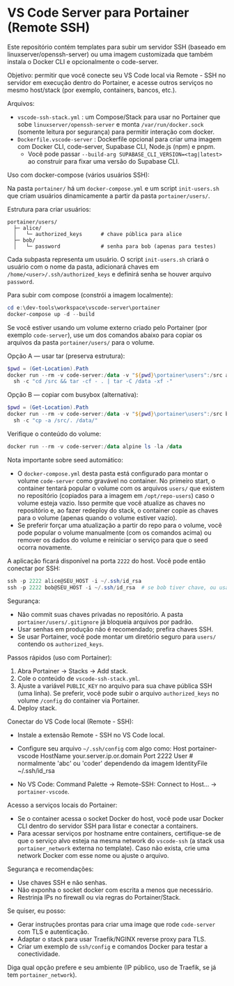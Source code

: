 # VS Code Server para Portainer (Remote SSH)

Este repositório contém templates para subir um servidor SSH (baseado em linuxserver/openssh-server) ou uma imagem customizada que também instala o Docker CLI e opcionalmente o code-server.

Objetivo: permitir que você conecte seu VS Code local via Remote - SSH no servidor em execução dentro do Portainer, e acesse outros serviços no mesmo host/stack (por exemplo, containers, bancos, etc.).

Arquivos:
- `vscode-ssh-stack.yml` : um Compose/Stack para usar no Portainer que sobe `linuxserver/openssh-server` e monta `/var/run/docker.sock` (somente leitura por segurança) para permitir interação com docker.
- `Dockerfile.vscode-server` : Dockerfile opcional para criar uma imagem com Docker CLI, code-server, Supabase CLI, Node.js (npm) e pnpm.
  - Você pode passar `--build-arg SUPABASE_CLI_VERSION=<tag|latest>` ao construir para fixar uma versão do Supabase CLI.

Uso com docker-compose (vários usuários SSH):

Na pasta `portainer/` há um `docker-compose.yml` e um script `init-users.sh` que criam usuários dinamicamente a partir da pasta `portainer/users/`.

Estrutura para criar usuários:

```
portainer/users/
  ├─ alice/
  │   └─ authorized_keys      # chave pública para alice
  ├─ bob/
  │   └─ password             # senha para bob (apenas para testes)
```

Cada subpasta representa um usuário. O script `init-users.sh` criará o usuário com o nome da pasta, adicionará chaves em `/home/<user>/.ssh/authorized_keys` e definirá senha se houver arquivo `password`.

Para subir com compose (constrói a imagem localmente):
```powershell
cd e:\dev-tools\workspace\vscode-server\portainer
docker-compose up -d --build
```

Se você estiver usando um volume externo criado pelo Portainer (por exemplo `code-server`), use um dos comandos abaixo para copiar os arquivos da pasta `portainer/users/` para o volume.

Opção A — usar tar (preserva estrutura):
```powershell
$pwd = (Get-Location).Path
docker run --rm -v code-server:/data -v "${pwd}\portainer\users":/src alpine \
  sh -c "cd /src && tar -cf - . | tar -C /data -xf -"
```

Opção B — copiar com busybox (alternativa):
```powershell
$pwd = (Get-Location).Path
docker run --rm -v code-server:/data -v "${pwd}\portainer\users":/src busybox \
  sh -c "cp -a /src/. /data/"
```

Verifique o conteúdo do volume:
```powershell
docker run --rm -v code-server:/data alpine ls -la /data
```

Nota importante sobre seed automático:
- O `docker-compose.yml` desta pasta está configurado para montar o volume `code-server` como gravável no container. No primeiro start, o container tentará popular o volume com os arquivos `users/` que existem no repositório (copiados para a imagem em `/opt/repo-users`) caso o volume esteja vazio. Isso permite que você atualize as chaves no repositório e, ao fazer redeploy do stack, o container copie as chaves para o volume (apenas quando o volume estiver vazio).
- Se preferir forçar uma atualização a partir do repo para o volume, você pode popular o volume manualmente (com os comandos acima) ou remover os dados do volume e reiniciar o serviço para que o seed ocorra novamente.

A aplicação ficará disponível na porta `2222` do host. Você pode então conectar por SSH:

```powershell
ssh -p 2222 alice@SEU_HOST -i ~/.ssh/id_rsa
ssh -p 2222 bob@SEU_HOST -i ~/.ssh/id_rsa  # se bob tiver chave, ou usar senha se foi configurada
```

Segurança:
- Não commit suas chaves privadas no repositório. A pasta `portainer/users/.gitignore` já bloqueia arquivos por padrão.
- Usar senhas em produção não é recomendado; prefira chaves SSH.
- Se usar Portainer, você pode montar um diretório seguro para `users/` contendo os `authorized_keys`.

Passos rápidos (uso com Portainer):

1) Abra Portainer -> Stacks -> Add stack.
2) Cole o conteúdo de `vscode-ssh-stack.yml`.
3) Ajuste a variável `PUBLIC_KEY` no arquivo para sua chave pública SSH (uma linha). Se preferir, você pode subir o arquivo `authorized_keys` no volume `/config` do container via Portainer.
4) Deploy stack.

Conectar do VS Code local (Remote - SSH):

- Instale a extensão Remote - SSH no VS Code local.
- Configure seu arquivo `~/.ssh/config` com algo como:
  Host portainer-vscode
    HostName your.server.ip.or.domain
    Port 2222
    User <seu-usuario-no-container> # normalmente 'abc' ou 'coder' dependendo da imagem
    IdentityFile ~/.ssh/id_rsa

- No VS Code: Command Palette -> Remote-SSH: Connect to Host... -> `portainer-vscode`.

Acesso a serviços locais do Portainer:
- Se o container acessa o socket Docker do host, você pode usar Docker CLI dentro do servidor SSH para listar e conectar a containers.
- Para acessar serviços por hostname entre containers, certifique-se de que o serviço alvo esteja na mesma network do `vscode-ssh` (a stack usa `portainer_network` externa no template). Caso não exista, crie uma network Docker com esse nome ou ajuste o arquivo.

Segurança e recomendações:
- Use chaves SSH e não senhas.
- Não exponha o socket docker com escrita a menos que necessário.
- Restrinja IPs no firewall ou via regras do Portainer/Stack.

Se quiser, eu posso:
- Gerar instruções prontas para criar uma image que rode `code-server` com TLS e autenticação.
- Adaptar o stack para usar Traefik/NGINX reverse proxy para TLS.
- Criar um exemplo de `ssh/config` e comandos Docker para testar a conectividade.

Diga qual opção prefere e seu ambiente (IP público, uso de Traefik, se já tem `portainer_network`).

